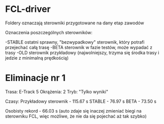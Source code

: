 # FCL-driver

Foldery oznaczają sterowniki przygotowane na dany etap zawodów

Oznaczenia poszczególnych sterowników:

-STABLE ostatni sprawny, "bezwypadkowy" sterownik, który potrafi przejechać całą trasę
-BETA sterownik w fazie testów, może wypadać z trasy
-OLD sterownik przykładowy (najwolniejszy, trzyma się środka trasy i jedzie z minimalną prędkością)

# Eliminacje nr 1

Trasa: E-Track 5
Okrążenia: 2
Tryb: "Tylko wyniki"

Czasy:
Przykładowy sterownik - 115.67 s
STABLE - 76.97 s
BETA - 73.50 s

Osobisty rekord - 66.03 s (auto zdaje się inaczej zmieniać biegi na sterowniku FCL, więc możliwe, że nie da się pojechać aż tak szybko)